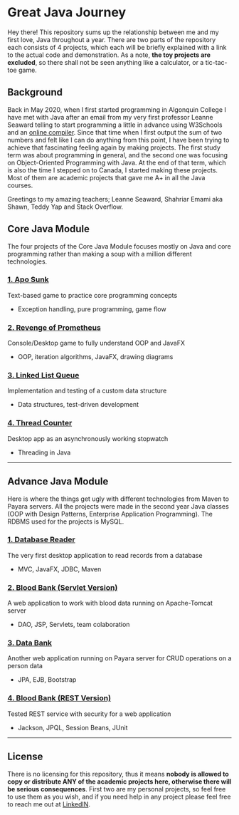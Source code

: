 # Great Java Journey
Hey there! This repository sums up the relationship between me and my first love, Java throughout a year. There are two parts of the repository each consists of 4 projects, which  each will be briefly explained with a link to the actual code and demonstration. As a note, **the toy projects are excluded**, so there shall not be seen anything like a calculator, or a tic-tac-toe game.

## Background
Back in May 2020, when I first started programming in Algonquin College I have met with Java after an email from my very first professor Leanne Seaward telling to start programming a little in advance using W3Schools and an [online compiler](https://www.jdoodle.com/online-java-compiler/). Since that time when I first output the sum of two numbers and felt like I can do anything from this point, I have been trying to achieve that fascinating feeling again by making projects. The first study term was about programming in general, and the second one was focusing on Object-Oriented Programming with Java. At the end of that term, which is also the time I stepped on to Canada, I started making these projects. Most of them are academic projects that gave me A+ in all the Java courses.

Greetings to my amazing teachers; Leanne Seaward, Shahriar Emami aka Shawn, Teddy Yap and Stack Overflow.

## Core Java Module
The four projects of the Core Java  Module focuses mostly on Java and core programming rather than making a soup with a million different technologies. 

### [1. Apo Sunk](https://github.com/karkaplani/java-journey/tree/main/core-java/ApoSunk)
Text-based game to practice core programming concepts

- Exception handling, pure programming, game flow

### [2. Revenge of Prometheus](https://github.com/karkaplani/java-journey/tree/main/core-java/RevengeOfPrometheus)
Console/Desktop game to fully understand OOP and JavaFX

- OOP, iteration algorithms, JavaFX, drawing diagrams

### [3. Linked List Queue](https://github.com/karkaplani/java-journey/tree/main/core-java/LinkedListQueue)
Implementation and testing of a custom data structure

 - Data structures, test-driven development

### [4. Thread Counter](https://github.com/karkaplani/java-journey/tree/main/core-java/ThreadCounter)
Desktop app as an asynchronously working stopwatch

- Threading in Java

---

## Advance Java Module
Here is where the things get ugly with different technologies from Maven to Payara servers. All the projects were made in the second year Java classes (OOP with Design Patterns, Enterprise Application Programming). The RDBMS used for the projects is MySQL.

### [1. Database Reader](https://github.com/karkaplani/java-journey/tree/main/advance-java/DBReader)
The very first desktop application to read records from a database

- MVC, JavaFX, JDBC, Maven

### [2. Blood Bank (Servlet Version)](https://github.com/karkaplani/java-journey/tree/main/advance-java/BloodBank-Servlet)
A web application to work with blood data running on Apache-Tomcat server

- DAO, JSP, Servlets, team colaboration

### [3. Data Bank](https://github.com/karkaplani/java-journey/tree/main/advance-java/DataBank)
Another web application running on Payara server for CRUD operations on a person data

 - JPA, EJB, Bootstrap

### [4. Blood Bank (REST Version)](https://github.com/karkaplani/java-journey/tree/main/advance-java/BloodBank-REST)
Tested REST service with security for a web application

- Jackson, JPQL, Session Beans, JUnit

---

## License
There is no licensing for this repository, thus it means **nobody is allowed to copy or distribute ANY of the academic projects here, otherwise there will be serious consequences**. First two are my personal projects, so feel free to use them as you wish, and if you need help in any project please feel free to reach me out at [LinkedIN](https://www.linkedin.com/in/apo-ilgun-bb553a1b3/).